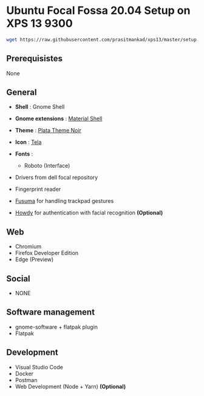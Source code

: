 # Ubuntu Focal Fossa 20.04 Setup on XPS 13 9300

```bash
wget https://raw.githubusercontent.com/prasitmankad/xps13/master/setup.sh && sudo chmod +x setup.sh && ./setup.sh
```

## Prerequisistes

None

## General

- **Shell** : Gnome Shell
- **Gnome extensions** : [Material Shell](https://github.com/material-shell/material-shell)
- **Theme** : [Plata Theme Noir](https://gitlab.com/tista500/plata-theme)
- **Icon** : [Tela](https://github.com/vinceliuice/Tela-icon-theme)
- **Fonts** :
  - Roboto (Interface)
  
- Drivers from dell focal repository
- Fingerprint reader
- [Fusuma](https://github.com/iberianpig/fusuma) for handling trackpad gestures
- [Howdy](https://github.com/boltgolt/howdy) for authentication with facial recognition **(Optional)**


## Web
- Chromium
- Firefox Developer Edition
- Edge (Preview)

## Social
- NONE

## Software management
- gnome-software + flatpak plugin
- Flatpak

## Development

- Visual Studio Code
- Docker
- Postman
- Web Development (Node + Yarn) **(Optional)**
